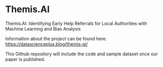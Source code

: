 # Themis.AI 

Themis.AI: Identifying Early Help Referrals for Local Authorities with Machine Learning and Bias Analysis 

Information about the project can be found here. https://datascienceplus.blog/themis-ai/

This Github repository will include the code and sample dataset once our paper is published.
